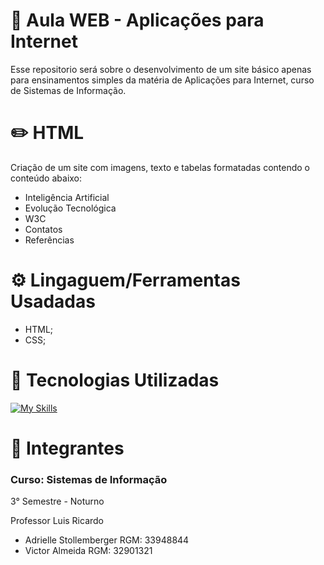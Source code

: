 # 📍 Aula WEB - Aplicações para Internet
Esse repositorio será sobre o desenvolvimento de um site básico apenas para ensinamentos simples da matéria de Aplicações para Internet, curso de Sistemas de Informação.

# ✏️ HTML
Criação de um site com imagens, texto e tabelas formatadas contendo o conteúdo abaixo:

- Inteligência Artificial
- Evolução Tecnológica
- W3C
- Contatos
- Referências


<h1> ⚙  Lingaguem/Ferramentas Usadadas  </h1>

- HTML;
- CSS;

<div> 
  <h1> 🔗 Tecnologias Utilizadas</h1>

[![My Skills](https://skillicons.dev/icons?i=github,vscode,html,css=4)](https://skillicons.dev)
 </div>
<div>


<h1> 👤 Integrantes </h1>
<h3>Curso: Sistemas de Informação </h3>
<p> 3° Semestre - Noturno </p>
Professor Luis Ricardo  

- Adrielle Stollemberger RGM: 33948844
- Victor Almeida RGM: 32901321
